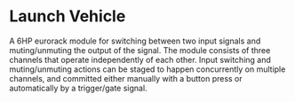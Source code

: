 # Launch Vehicle

A 6HP eurorack module for switching between two input signals and muting/unmuting the output of the signal. The module consists of three channels that operate independently of
each other. Input switching and muting/unmuting actions can be staged to happen concurrently on multiple channels, and committed either manually with a button press or automatically
by a trigger/gate signal.

